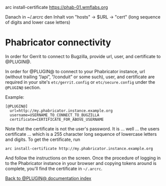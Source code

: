 arc install-certificate https://phab-01.wmflabs.org

Danach in ~/.arcrc den Inhalt von "hosts" -> $URL -> "cert"
(long sequence of digits and lower case letters)

Phabricator connectivity
========================

In order for Gerrit to connect to Bugzilla, provide url, user, and certificate
to @PLUGIN@.


In order for @PLUGIN@ to connect to your Phabricator instance, url (without
trailing “/api”, “/conduit” or some such), user, and certificate are required in
your site's `etc/gerrit.config` or `etc/secure.config` under the `@PLUGIN@`
section.

Example:

```
[@PLUGIN@]
  url=http://my.phabricator.instance.example.org
  username=USERNAME_TO_CONNECT_TO_BUGZILLA
  certificate=CERTIFICATE_FOR_ABOVE_USERNAME
```

Note that the certificate is not the user's password. It is … well … the users
certificate … which is a 255 character long sequence of lowercase letters and
digits. To get the certificate, run

```
arc install-certificate http://my.phabricator.instance.example.org
```

And follow the instructions on the screen. Once the procedure of logging in to
the Phabricator instance in your browser and copying tokens around is complete,
you'll find the certificate in `~/.arcrc`.

[Back to @PLUGIN@ documentation index][index]

[index]: index.html
